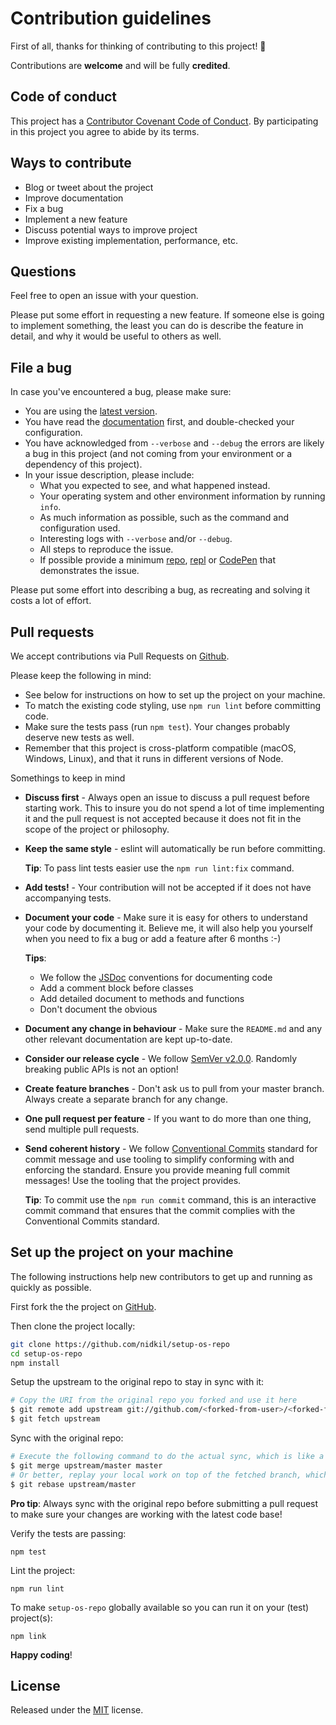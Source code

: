 # Contribution guidelines

First of all, thanks for thinking of contributing to this project! 👏

Contributions are **welcome** and will be fully **credited**.

## Code of conduct

This project has a [Contributor Covenant Code of Conduct](./CODE_OF_CONDUCT.md). By participating in this project you agree to abide by its terms.

## Ways to contribute

- Blog or tweet about the project
- Improve documentation
- Fix a bug
- Implement a new feature
- Discuss potential ways to improve project
- Improve existing implementation, performance, etc.

## Questions

Feel free to open an issue with your question.

Please put some effort in requesting a new feature. If someone else is going to implement something, the least you can do is describe the feature in detail, and why it would be useful to others as well.

## File a bug

In case you've encountered a bug, please make sure:

- You are using the [latest version](https://github.com/nidkil/setup-os-repo/releases).
- You have read the [documentation](https://github.com/nidkil/setup-os-repo/blob/master/README.md) first, and double-checked your configuration.
- You have acknowledged from `--verbose` and `--debug` the errors are likely a bug in this project (and not coming from your environment or a dependency of this project).
- In your issue description, please include:
	- What you expected to see, and what happened instead.
	- Your operating system and other environment information by running `info`.
	- As much information as possible, such as the command and configuration used.
	- Interesting logs with `--verbose` and/or `--debug`.
	- All steps to reproduce the issue.
	- If possible provide a minimum [repo](https://github.com), [repl](https://repl.it) or [CodePen](https://codepen.io) that demonstrates the issue.

Please put some effort into describing a bug, as recreating and solving it costs a lot of effort.

## Pull requests

We accept contributions via Pull Requests on [Github](https://github.com/nidkil/setup-os-repo).

Please keep the following in mind:

- See below for instructions on how to set up the project on your machine.
- To match the existing code styling, use `npm run lint` before committing code.
- Make sure the tests pass (run `npm test`). Your changes probably deserve new tests as well.
- Remember that this project is cross-platform compatible (macOS, Windows, Linux), and that it runs in different versions of Node.

Somethings to keep in mind

- **Discuss first** - Always open an issue to discuss a pull request before starting work. This to insure you do not spend a lot of time implementing it and the pull request is not accepted because it does not fit in the scope of the project or philosophy.

- **Keep the same style** - eslint will automatically be run before committing.

    **Tip**: To pass lint tests easier use the `npm run lint:fix` command.

- **Add tests!** - Your contribution will not be accepted if it does not have accompanying tests.

- **Document your code** - Make sure it is easy for others to understand your code by documenting it. Believe me, it will also help you yourself when you need to fix a bug or add a feature after 6 months :-)

    **Tips**:
    - We follow the [JSDoc](http://usejsdoc.org/) conventions for documenting code
    - Add a comment block before classes
    - Add detailed document to methods and functions
    - Don't document the obvious

- **Document any change in behaviour** - Make sure the `README.md` and any other relevant documentation are kept up-to-date.

- **Consider our release cycle** - We follow [SemVer v2.0.0](http://semver.org/). Randomly breaking public APIs is not an option!

- **Create feature branches** - Don't ask us to pull from your master branch. Always create a separate branch for any change.

- **One pull request per feature** - If you want to do more than one thing, send multiple pull requests.

- **Send coherent history** - We follow [Conventional Commits](https://www.conventionalcommits.org/en/v1.0.0-beta.2/) standard for commit message and use tooling to simplify conforming with and enforcing the standard. Ensure you provide meaning full commit messages! Use the tooling that the project provides.

    **Tip**: To commit use the `npm run commit` command, this is an interactive commit command that ensures that the commit complies with the Conventional Commits standard.

## Set up the project on your machine

The following instructions help new contributors to get up and running as quickly as possible.

First fork the the project on [GitHub](https://github.com/nidkil/setup-os-repo).

Then clone the project locally:

```bash
git clone https://github.com/nidkil/setup-os-repo
cd setup-os-repo
npm install
```

Setup the upstream to the original repo to stay in sync with it:

```bash
# Copy the URI from the original repo you forked and use it here
$ git remote add upstream git://github.com/<forked-from-user>/<forked-from-repo>.git
$ git fetch upstream
```

Sync with the original repo:

```bash
# Execute the following command to do the actual sync, which is like a "git pull" meaning it does a fetch + merge
$ git merge upstream/master master
# Or better, replay your local work on top of the fetched branch, which is like a "git pull --rebase"
$ git rebase upstream/master
```

**Pro tip**: Always sync with the original repo before submitting a pull request to make sure your changes are working with the latest code base!

Verify the tests are passing:

```
npm test
```

Lint the project:

```
npm run lint
```

To make `setup-os-repo` globally available so you can run it on your (test) project(s):

```
npm link
```

**Happy coding**!

## License

Released under the [MIT](LICENSE.md) license.
